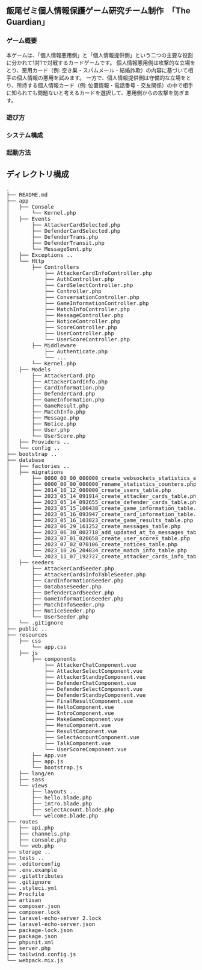 ## 飯尾ゼミ個人情報保護ゲーム研究チーム制作　「The Guardian」

### ゲーム概要
本ゲームは、「個人情報悪用側」と「個人情報提供側」という二つの主要な役割に分かれて1対1で対戦するカードゲームです。
個人情報悪用側は攻撃的な立場をとり、悪用カード（例: 空き巣・スパムメール・結婚詐欺）の内容に基づいて相手の個人情報の悪用を試みます。
一方で、個人情報提供側は守備的な立場をとり、所持する個人情報カード（例: 位置情報・電話番号・交友関係）の中で相手に知られても問題ないと考えるカードを選択して、悪用側からの攻撃を防ぎます。

### 遊び方

### システム構成

### 起動方法

## ディレクトリ構成
<pre>
.
├── README.md
├── app
│   ├── Console
│       └── Kernel.php
│   ├── Events
│       ├── AttackerCardSelected.php
│       ├── DefenderCardSelected.php
│       ├── DefenderTrans.php
│       ├── DefenderTransit.php
│       └── MessageSent.php
│   ├── Exceptions ..
│   └── Http
│       ├── Controllers
│           ├── AttackerCardInfoController.php
│           ├── AuthController.php
│           ├── CardSelectController.php
│           ├── Controller.php
│           ├── ConversationController.php
│           ├── GameInformationController.php
│           ├── MatchInfoController.php
│           ├── MessageController.php
│           ├── NoticeController.php
│           ├── ScoreController.php
│           ├── UserController.php
│           └── UserScoreController.php
│       ├── Middleware
│           ├── Authenticate.php
│           └── ...
│       └── Kernel.php
│   ├── Models
│       ├── AttackerCard.php
│       ├── AttackerCardInfo.php
│       ├── CardInformation.php
│       ├── DefenderCard.php
│       ├── GameInformation.php
│       ├── GameResult.php
│       ├── MatchInfo.php
│       ├── Message.php
│       ├── Notice.php
│       ├── User.php
│       └── UserScore.php
│   ├── Providers ..
│   └── config ..
├── bootstrap ..
├── database
│   ├── factories ..
│   ├── migrations
│       ├── 0000_00_00_000000_create_websockets_statistics_entries_table.php
│       ├── 0000_00_00_000000_rename_statistics_counters.php
│       ├── 2014_10_12_000000_create_users_table.php
│       ├── 2023_05_14_091914_create_attacker_cards_table.php
│       ├── 2023_05_14_092655_create_defender_cards_table.php
│       ├── 2023_05_15_100438_create_game_information_table.php
│       ├── 2023_05_16_093947_create_card_information_table.php
│       ├── 2023_05_16_103823_create_game_results_table.php
│       ├── 2023_06_29_161252_create_messages_table.php
│       ├── 2023_06_30_002718_add_updated_at_to_messages_table.php
│       ├── 2023_07_01_020658_create_user_scores_table.php
│       ├── 2023_07_02_070106_create_notices_table.php
│       ├── 2023_10_26_204834_create_match_info_table.php
│       └── 2023_11_07_192727_create_attacker_cards_info_table.php
│   ├── seeders
│       ├── AttackerCardSeeder.php
│       ├── AttackerCardsInfoTableSeeder.php
│       ├── CardInformationSeeder.php
│       ├── DatabaseSeeder.php
│       ├── DefenderCardSeeder.php
│       ├── GameInformationSeeder.php
│       ├── MatchInfoSeeder.php
│       ├── NoticeSeeder.php
│       └── UserSeeder.php
│   └── .gitignore
├── public ..
├── resources
│   ├── css
│       └── app.css
│   ├── js
│       ├── components
│           ├── AttackerChatComponent.vue
│           ├── AttackerSelectComponent.vue
│           ├── AttackerStandbyComponent.vue
│           ├── DefenderChatComponent.vue
│           ├── DefenderSelectComponent.vue
│           ├── DefenderStandbyComponent.vue
│           ├── FinalResultComponent.vue
│           ├── HelloComponent.vue
│           ├── IntroComponent.vue
│           ├── MakeGameComponent.vue
│           ├── MenuComponent.vue
│           ├── ResultComponent.vue
│           ├── SelectAccountComponent.vue
│           ├── TalkComponent.vue
│           └── UserScoreComponent.vue
│       ├── App.vue
│       ├── app.js
│       └── bootstrap.js
│   ├── lang/en
│   ├── sass
│   └── views
│       ├── layouts ..
│       ├── hello.blade.php
│       ├── intro.blade.php
│       ├── selectAcount.blade.php
│       └── welcome.blade.php
├── routes
│   ├── api.php
│   ├── channels.php
│   ├── console.php
│   └── web.php
├── storage ..
├── tests ..
├── .editorconfig
├── .env.example
├── .gitattributes
├── .gitignore
├── .styleci.yml
├── Procfile
├── artisan
├── composer.json
├── composer.lock
├── laravel-echo-server 2.lock
├── laravel-echo-server.json
├── package-lock.json
├── package.json
├── phpunit.xml
├── server.php
├── tailwind.config.js
└── webpack.mix.js
</pre>
